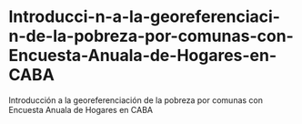# Introducci-n-a-la-georeferenciaci-n-de-la-pobreza-por-comunas-con-Encuesta-Anuala-de-Hogares-en-CABA
Introducción a la georeferenciación de la pobreza por comunas con Encuesta Anuala de Hogares en CABA

